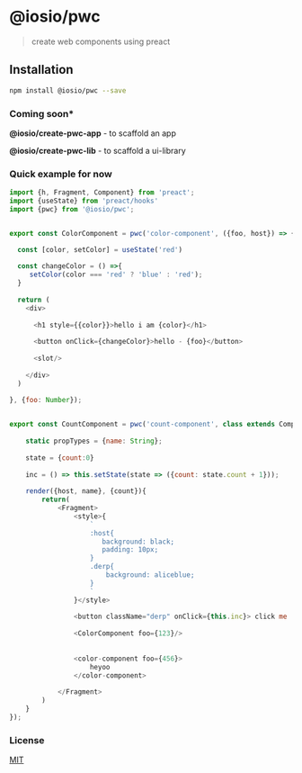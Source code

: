 # @iosio/pwc

> create web components using preact

## Installation 
```sh
npm install @iosio/pwc --save
```
### Coming soon*
**@iosio/create-pwc-app** - to scaffold an app

**@iosio/create-pwc-lib** - to scaffold a ui-library

### Quick example for now

```js
import {h, Fragment, Component} from 'preact';
import {useState} from 'preact/hooks'
import {pwc} from '@iosio/pwc';


export const ColorComponent = pwc('color-component', ({foo, host}) => {

  const [color, setColor] = useState('red')
  
  const changeColor = () =>{
     setColor(color === 'red' ? 'blue' : 'red');
  }
  
  return (
    <div>
    
      <h1 style={{color}}>hello i am {color}</h1>
      
      <button onClick={changeColor}>hello - {foo}</button>
      
      <slot/>
      
    </div>
  )
  
}, {foo: Number});


export const CountComponent = pwc('count-component', class extends Component{
    
    static propTypes = {name: String};
    
    state = {count:0}
    
    inc = () => this.setState(state => ({count: state.count + 1}));
    
    render({host, name}, {count}){
        return(
            <Fragment>
                <style>{
                    `
                    :host{
                       background: black;
                       padding: 10px;
                    }
                    .derp{
                        background: aliceblue;
                    }
                    `
                }</style>
            
                <button className="derp" onClick={this.inc}> click me : {count}</button>
                
                <ColorComponent foo={123}/>
                
                
                <color-component foo={456}>
                    heyoo
                </color-component>
          
            </Fragment>
        )
    }
});


```
### License

[MIT]

[MIT]: https://choosealicense.com/licenses/mit/
